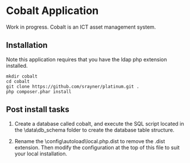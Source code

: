Cobalt Application
==================

Work in progress. Cobalt is an ICT asset management system.

Installation
------------

Note this application requires that you have the ldap php extension installed.

```
mkdir cobalt
cd cobalt
git clone https://github.com/srayner/platinum.git .
php composer.phar install
```

Post install tasks
------------------

1. Create a database called cobalt, and execute the SQL script located in the \data\db_schema
folder to create the database table structure.

2. Rename the \config\autoload\local.php.dist to remove the .dist extension. Then
modify the configuration at the top of this file to suit your local installation.

